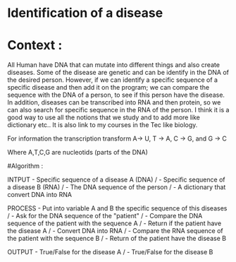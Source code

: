 # Identification of a disease

# Context :

All Human have DNA that can mutate into different things and also create diseases. Some of the disease are genetic and can be identify in the DNA of the desired person. 
However, if we can identify a specific sequence of a specific disease and then add it on the program; we can compare the sequence with the DNA of a person, to see if this person have the disease. 
In addition, diseases can be transcribed into RNA and then protein, so we can also search for specific sequence in the RNA of the person.
I think it is a good way to use all the notions that we study and to add more like dictionary etc.. It is also link to my courses in the Tec like biology.

For information the transcription transform A-> U,   T -> A,   C -> G,  and  G -> C

Where A,T,C,G are nucleotids (parts of the DNA)

#Algorithm :

  INTPUT
    - Specific sequence of a disease A (DNA) /
    - Specific sequence of a disease B (RNA) /
    - The DNA sequence of the person /
    - A dictionary that convert DNA into RNA

  PROCESS
    - Put into variable A and B the specific sequence of this diseases /
    - Ask for the DNA sequence of the "patient" /
    - Compare the DNA sequence of the patient with the sequence A  /
    - Return if the patient have the disease A /
    - Convert DNA into RNA  /
    - Compare the RNA sequence of the patient with the sequence B /
    - Return of the patient have the disease B
    
  OUTPUT
    - True/False for the disease A /
    - True/False for the disease B
